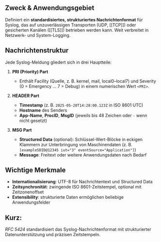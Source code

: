 ## Zweck & Anwendungsgebiet
Definiert ein **standardisiertes, strukturiertes Nachrichtenformat** für Syslog, das auf unzuverlässigen Transporten (UDP, [[TCP]]) oder gesicherten Kanälen ([[TLS]]) betrieben werden kann. Weit verbreitet in Netzwerk- und System-Logging.

## Nachrichtenstruktur  
Jede Syslog-Meldung gliedert sich in drei Hauptteile:

1. **PRI (Priority) Part**    
    - Enthält Facility (Quelle, z. B. kernel, mail, local0–local7) und Severity (0 = Emergency … 7 = Debug) in einem numerischen Wert `<PRI>`.

2. **HEADER Part**
    - **Timestamp** (z. B. `2025-05-20T14:28:00.123Z` in ISO 8601 UTC)
    - **Hostname** des Senders        
    - **App-Name**, **ProcID**, **MsgID** (jeweils bis 48 Zeichen oder `-` wenn nicht gesetzt)

3. **MSG Part**
    - **Structured Data** (optional): Schlüssel-Wert-Blöcke in eckigen Klammern zur Unterbringung von Maschinendaten (z. B. `[exampleSDID@12345 iut="3" eventSource="Application"]`)        
    - **Message**: Freitext oder weitere Anwendungsdaten nach Bedarf



## Wichtige Merkmale
- **Internationalisierung**: UTF-8 für Nachrichtentext und Structured Data
- **Zeitsynchronität**: zwingende ISO 8601-Zeitstempel, optional mit Zeitzonen­offset
- **Extensibility**: strukturierte Daten ermöglichen beliebige Anwendungsfelder


## Kurz:
_RFC 5424_ standardisiert das Syslog-Nachrichtenformat mit strukturierter Datenunterstützung und präzisen Zeitstempeln.